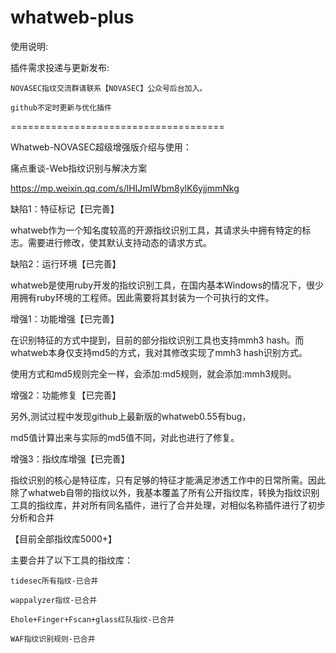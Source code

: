 # whatweb-plus

使用说明:



插件需求投递与更新发布:

    NOVASEC指纹交流群请联系【NOVASEC】公众号后台加入。

    github不定时更新与优化插件






=====================================

Whatweb-NOVASEC超级增强版介绍与使用：

痛点重谈-Web指纹识别与解决方案

https://mp.weixin.qq.com/s/lHIJmIWbm8ylK6yjjmmNkg


缺陷1：特征标记【已完善】

whatweb作为一个知名度较高的开源指纹识别工具，其请求头中拥有特定的标志。需要进行修改，使其默认支持动态的请求方式。

缺陷2：运行环境【已完善】

whatweb是使用ruby开发的指纹识别工具，在国内基本Windows的情况下，很少用拥有ruby环境的工程师。因此需要将其封装为一个可执行的文件。

增强1：功能增强【已完善】

在识别特征的方式中提到，目前的部分指纹识别工具也支持mmh3 hash。而whatweb本身仅支持md5的方式，我对其修改实现了mmh3 hash识别方式。

使用方式和md5规则完全一样，会添加:md5规则，就会添加:mmh3规则。

增强2：功能修复【已完善】

另外,测试过程中发现github上最新版的whatweb0.55有bug，

md5值计算出来与实际的md5值不同，对此也进行了修复。

增强3：指纹库增强【已完善】

指纹识别的核心是特征库，只有足够的特征才能满足渗透工作中的日常所需。因此除了whatweb自带的指纹以外，我基本覆盖了所有公开指纹库，转换为指纹识别工具的指纹库，并对所有同名插件，进行了合并处理，对相似名称插件进行了初步分析和合并

【目前全部指纹库5000+】

主要合并了以下工具的指纹库：

    tidesec所有指纹-已合并

    wappalyzer指纹-已合并

    Ehole+Finger+Fscan+glass红队指纹-已合并

    WAF指纹识别规则-已合并



